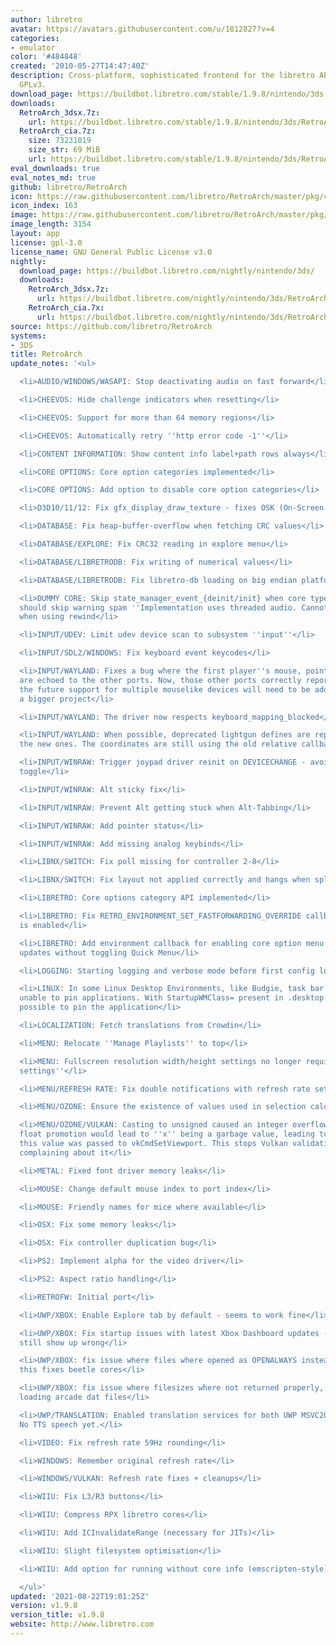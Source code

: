 ```yaml
---
author: libretro
avatar: https://avatars.githubusercontent.com/u/1812827?v=4
categories:
- emulator
color: '#484848'
created: '2010-05-27T14:47:40Z'
description: Cross-platform, sophisticated frontend for the libretro API. Licensed
  GPLv3.
download_page: https://buildbot.libretro.com/stable/1.9.8/nintendo/3ds
downloads:
  RetroArch_3dsx.7z:
    url: https://buildbot.libretro.com/stable/1.9.8/nintendo/3ds/RetroArch_3dsx.7z
  RetroArch_cia.7z:
    size: 73231019
    size_str: 69 MiB
    url: https://buildbot.libretro.com/stable/1.9.8/nintendo/3ds/RetroArch_cia.7z
eval_downloads: true
eval_notes_md: true
github: libretro/RetroArch
icon: https://raw.githubusercontent.com/libretro/RetroArch/master/pkg/ctr/assets/default.png
icon_index: 163
image: https://raw.githubusercontent.com/libretro/RetroArch/master/pkg/ctr/assets/libretro_banner.png
image_length: 3154
layout: app
license: gpl-3.0
license_name: GNU General Public License v3.0
nightly:
  download_page: https://buildbot.libretro.com/nightly/nintendo/3ds/
  downloads:
    RetroArch_3dsx.7z:
      url: https://buildbot.libretro.com/nightly/nintendo/3ds/RetroArch_3dsx.7z
    RetroArch_cia.7x:
      url: https://buildbot.libretro.com/nightly/nintendo/3ds/RetroArch_cia.7z
source: https://github.com/libretro/RetroArch
systems:
- 3DS
title: RetroArch
update_notes: '<ul>

  <li>AUDIO/WINDOWS/WASAPI: Stop deactivating audio on fast forward</li>

  <li>CHEEVOS: Hide challenge indicators when resetting</li>

  <li>CHEEVOS: Support for more than 64 memory regions</li>

  <li>CHEEVOS: Automatically retry ''http error code -1''</li>

  <li>CONTENT INFORMATION: Show content info label+path rows always</li>

  <li>CORE OPTIONS: Core option categories implemented</li>

  <li>CORE OPTIONS: Add option to disable core option categories</li>

  <li>D3D10/11/12: Fix gfx_display_draw_texture - fixes OSK (On-Screen Keyboard) issues</li>

  <li>DATABASE: Fix heap-buffer-overflow when fetching CRC values</li>

  <li>DATABASE/EXPLORE: Fix CRC32 reading in explore menu</li>

  <li>DATABASE/LIBRETRODB: Fix writing of numerical values</li>

  <li>DATABASE/LIBRETRODB: Fix libretro-db loading on big endian platforms</li>

  <li>DUMMY CORE: Skip state_manager_event_{deinit/init} when core type is dummy,
  should skip warning spam ''Implementation uses threaded audio. Cannot use rewind..''
  when using rewind</li>

  <li>INPUT/UDEV: Limit udev device scan to subsystem ''input''</li>

  <li>INPUT/SDL2/WINDOWS: Fix keyboard event keycodes</li>

  <li>INPUT/WAYLAND: Fixes a bug where the first player''s mouse, pointer, and lightgun
  are echoed to the other ports. Now, those other ports correctly report zero. In
  the future support for multiple mouselike devices will need to be added, which is
  a bigger project</li>

  <li>INPUT/WAYLAND: The driver now respects keyboard_mapping_blocked</li>

  <li>INPUT/WAYLAND: When possible, deprecated lightgun defines are replaced with
  the new ones. The coordinates are still using the old relative callbacks</li>

  <li>INPUT/WINRAW: Trigger joypad driver reinit on DEVICECHANGE - avoids fullscreen
  toggle</li>

  <li>INPUT/WINRAW: Alt sticky fix</li>

  <li>INPUT/WINRAW: Prevent Alt getting stuck when Alt-Tabbing</li>

  <li>INPUT/WINRAW: Add pointer status</li>

  <li>INPUT/WINRAW: Add missing analog keybinds</li>

  <li>LIBNX/SWITCH: Fix poll missing for controller 2-8</li>

  <li>LIBNX/SWITCH: Fix layout not applied correctly and hangs when splitting joycons</li>

  <li>LIBRETRO: Core options category API implemented</li>

  <li>LIBRETRO: Fix RETRO_ENVIRONMENT_SET_FASTFORWARDING_OVERRIDE callback when runahead
  is enabled</li>

  <li>LIBRETRO: Add environment callback for enabling core option menu visibility
  updates without toggling Quick Menu</li>

  <li>LOGGING: Starting logging and verbose mode before first config load</li>

  <li>LINUX: In some Linux Desktop Environments, like Budgie, task bar feature is
  unable to pin applications. With StartupWMClass= present in .desktop file, it is
  possible to pin the application</li>

  <li>LOCALIZATION: Fetch translations from Crowdin</li>

  <li>MENU: Relocate ''Manage Playlists'' to top</li>

  <li>MENU: Fullscreen resolution width/height settings no longer require ''advanced
  settings''</li>

  <li>MENU/REFRESH RATE: Fix double notifications with refresh rate settings</li>

  <li>MENU/OZONE: Ensure the existence of values used in selection calculation</li>

  <li>MENU/OZONE/VULKAN: Casting to unsigned caused an integer overflow and after
  float promotion would lead to ''x'' being a garbage value, leading to problems when
  this value was passed to vkCmdSetViewport. This stops Vulkan validation layers from
  complaining about it</li>

  <li>METAL: Fixed font driver memory leaks</li>

  <li>MOUSE: Change default mouse index to port index</li>

  <li>MOUSE: Friendly names for mice where available</li>

  <li>OSX: Fix some memory leaks</li>

  <li>OSX: Fix controller duplication bug</li>

  <li>PS2: Implement alpha for the video driver</li>

  <li>PS2: Aspect ratio handling</li>

  <li>RETROFW: Initial port</li>

  <li>UWP/XBOX: Enable Explore tab by default - seems to work fine</li>

  <li>UWP/XBOX: Fix startup issues with latest Xbox Dashboard updates - ANGLE cores
  still show up wrong</li>

  <li>UWP/XBOX: fix issue where files where opened as OPENALWAYS instead of OPENEXISTING
  this fixes beetle cores</li>

  <li>UWP/XBOX: fix issue where filesizes where not returned properly, this fixes
  loading arcade dat files</li>

  <li>UWP/TRANSLATION: Enabled translation services for both UWP MSVC2017 and 2019.
  No TTS speech yet.</li>

  <li>VIDEO: Fix refresh rate 59Hz rounding</li>

  <li>WINDOWS: Remember original refresh rate</li>

  <li>WINDOWS/VULKAN: Refresh rate fixes + cleanups</li>

  <li>WIIU: Fix L3/R3 buttons</li>

  <li>WIIU: Compress RPX libretro cores</li>

  <li>WIIU: Add ICInvalidateRange (necessary for JITs)</li>

  <li>WIIU: Slight filesystem optimisation</li>

  <li>WIIU: Add option for running without core info (emscripten-style)</li>

  </ul>'
updated: '2021-08-22T19:01:25Z'
version: v1.9.8
version_title: v1.9.8
website: http://www.libretro.com
---
```

